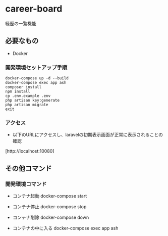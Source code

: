 # career-board
経歴の一覧機能

## 必要なもの

* Docker

### 開発環境セットアップ手順

```
docker-compose up -d --build
docker-compose exec app ash
composer install
npm install
cp .env.example .env
php artisan key:generate
php artisan migrate
exit
```

### アクセス
- 以下のURLにアクセスし、laravelの初期表示画面が正常に表示されることの確認

[http://localhost:10080]


## その他コマンド

### 開発環境コマンド

- コンテナ起動
docker-compose start

- コンテナ停止
docker-compose stop

- コンテナ削除
docker-compose down

- コンテナの中に入る
docker-compose exec app ash
